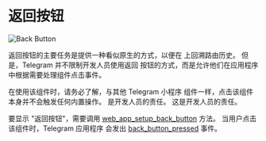 # 返回按钮

![Back Button](/components/back-button.png)

返回按钮的主要任务是提供一种看似原生的方式，以便在
上回溯路由历史。  但是，Telegram 并不限制开发人员使用返回
按钮的方式，而是允许他们在应用程序中根据需要处理组件点击事件。

在使用该组件时，请务必了解，与其他 Telegram 小程序
组件一样，点击该组件本身并不会触发任何内置操作。
是开发人员的责任。 这是开发人员的责任。

要显示 "返回按钮"，需要调用 [web_app_setup_back_button](methods.md#web-app-setup-back-button) 方法。  当用户点击该组件时，Telegram 应用程序
会发出 [back_button_pressed](events.md#back-button-pressed) 事件。
